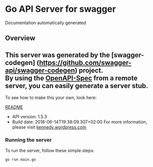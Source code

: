 # Go API Server for swagger

Documentation automatically generated

## Overview
This server was generated by the [swagger-codegen]
(https://github.com/swagger-api/swagger-codegen) project.  
By using the [OpenAPI-Spec](https://github.com/OAI/OpenAPI-Specification) from a remote server, you can easily generate a server stub.  
-

To see how to make this your own, look here:

[README](https://github.com/swagger-api/swagger-codegen/blob/master/README.md)

- API version: 1.5.3
- Build date: 2018-06-14T19:38:09.307+02:00
For more information, please visit [kennedy.wordpress.com](kennedy.wordpress.com)


### Running the server
To run the server, follow these simple steps:

```
go run main.go
```

